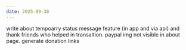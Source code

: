 ```yaml
---
date: 2025-09-30
---
```


write about tempoarry status message feature (in app and via api) and thank friends who helped in transaltion. paypal img not visible in about page. generate donation links
